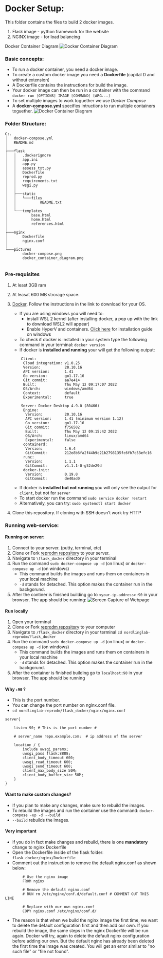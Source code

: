 # Docker Setup:


This folder contains the files to build 2 docker images.

1. Flask image - python framework for the website
2. NGINX image - for load balancing


Docker Container Diagram
![Docker Container Diagram](pictures/docker_container_diagram.png "Docker Container Diagram")

### Basic concepts:
* To run a docker container, you need a docker image.
* To  create a custom docker image you need a **Dockerfile** (capital D and without extension)
* A Dockerfile contains the instructions for build the image. 
* Your docker image can then be run in a container with the command `docker run [OPTIONS] IMAGE [COMMAND] [ARG...]`
* To set multiple images to work toguether we use *Docker Compose*
* A **docker-compose.yml** specifies intructions to run multiple containers toguether.
![Docker Container Diagram](pictures/docker-compose.png "Docker Container Diagram")

### Folder Structure:
```
C:.
│   docker-compose.yml
│   README.md
│
├───flask
│   │   .dockerignore
│   │   app.ini
│   │   app.py
│   │   assess_txt.py
│   │   Dockerfile
│   │   reprod.py
│   │   requirements.txt
│   │   wsgi.py
│   │
│   ├───static
│   │   └───files
│   │           README.txt
│   │
│   └───templates
│           base.html
│           home.html
│           references.html
│
├───nginx
│       Dockerfile
│       nginx.conf
│
└───pictures
        docker-compose.png
        docker_container_diagram.png
        
```

### Pre-requisites
1. At least 3GB ram
1. At leasat 600 MB strorage space.
1. [Docker](https://docs.docker.com/engine/install/). Follow the instructions in the link to download for your OS. 
    * If you are using windows you will need to:
        * install WSL 2 kernel (after installing docker, a pop up with the link to download WSL2 will appear)
        * Enable HyperV and containers. [Click here](https://docs.docker.com/desktop/windows/install/#install-docker-desktop-on-windows) for installation guide on windows
    * To check if docker is installed in your system type the following command in your terminal: `docker version`
    * If docker is **installed and running** your will get the following output:
    
    ```
        Client:
         Cloud integration: v1.0.25
         Version:           20.10.16
         API version:       1.41
         Go version:        go1.17.10
         Git commit:        aa7e414
         Built:             Thu May 12 09:17:07 2022
         OS/Arch:           windows/amd64
         Context:           default
         Experimental:      true

        Server: Docker Desktop 4.9.0 (80466)
         Engine:
          Version:          20.10.16
          API version:      1.41 (minimum version 1.12)
          Go version:       go1.17.10
          Git commit:       f756502
          Built:            Thu May 12 09:15:42 2022
          OS/Arch:          linux/amd64
          Experimental:     false
         containerd:
          Version:          1.6.4
          GitCommit:        212e8b6fa2f44b9c21b2798135fc6fb7c53efc16
         runc:
          Version:          1.1.1
          GitCommit:        v1.1.1-0-g52de29d
         docker-init:
          Version:          0.19.0
          GitCommit:        de40ad0
    ```
    
    * If docker is **installed but not running** you will only see the output for `client`, but not for `server`
    * To start docker run the command `sudo service docker restart`
    * Alternatively, you can try: `sudo systemctl start docker`
    
2. Clone this repository. If cloning with SSH doesn't work try HTTP

### Running web-service:
#### Running on server:
1. Connect to your server. (putty, terminal, etc)
1. Clone or Fork [reprodm repository](https://bitbucket.org/nordlinglab/nordlinglab-reprodm/) to your server. 
1. Navigate to ```\flask_docker``` directory in your terminal 
1. Run the command ```sudo docker-compose up -d``` (on linux) or ```docker-compose up -d``` (on windows)
    * This command builds the images and runs them on containers in your local machine
    * `-d` stands for detached. This option makes the container run in the backgorund. 
1. After the continer is finished building go to ```<your-ip-address>:90``` in your browser. The app should be running: ![Screen Capture of Webpage](pictures/webpage.png "Webpage")


#### Run locally
1. Open your terminal    
1. Clone or Fork [reprodm repository](https://bitbucket.org/nordlinglab/nordlinglab-reprodm/) to your computer 
1. Navigate to ```/flask_docker``` directory in your terminal ```cd nordlinglab-reprodm/flask_docker```
1. Run the command ```sudo docker-compose up -d``` (on linux) or ```docker-compose up -d``` (on windows)
    * This command builds the images and runs them on containers in your local machine
    * `-d` stands for detached. This option makes the container run in the backgorund. 
1. After the container is finished building go to ```localhost:90``` in your browser. The app should be running

#### Why ``` :90 ``` ?
* This is the port number. 
* You can change the port number on nginx.conf file.
* ```cd nordlinglab-reprodm/flask_docker/nginx/nginx.conf```

```
server{

    listen 90; # This is the port number #

    # server_name repo.example.com;  # ip address of the server

    location / {
        include uwsgi_params;
        uwsgi_pass flask:8888;
        client_body_timeout 600;
        uwsgi_read_timeout 600;
        uwsgi_send_timeout 600;
        client_max_body_size 50M;
        client_body_buffer_size 50M;
    }
}
```

#### Want to make custom changes?
* If you plan to make any changes, make sure to rebuild the images. 
* To rebuild the images and run the container use the command: ```docker-compose -up -d --build```
* ```--build``` rebuilds the images. 
#### **Very important** 
* If you do in fact make changes and rebuild, there is one **mandatory** change to nginx Dockerfile 
* Open the Dockerfile inside of the flask folder: ```flask_docker/nginx/Dockerfile```
* Comment out the instruction to remove the default nginx.conf as shown below:

```
        # Use the nginx image
        FROM nginx

        # Remove the default nginx.conf
        # RUN rm /etc/nginx/conf.d/default.conf # COMMENT OUT THIS LINE 

        # Replace with our own nginx.conf
        COPY nginx.conf /etc/nginx/conf.d/
``` 

* The reason is that when we build the nginx image the first time, we want to delete the default configuration first and then add our own.
If you rebuild the image, the same steps in the nginx Dockerfile will be run again. Docker will try, again to delete the default nginx configuration before adding our own. 
But the default nginx has already been deleted the first time the image was created. You will get an error similar to "no such file" or "file not found". 


